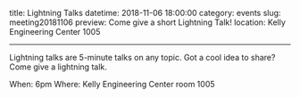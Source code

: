 title: Lightning Talks
datetime: 2018-11-06 18:00:00
category: events
slug: meeting20181106
preview: Come give a short Lightning Talk!
location: Kelly Engineering Center 1005

---

Lightning talks are 5-minute talks on any topic. Got a cool idea to share? Come give a lightning talk.

When: 6pm
Where: Kelly Engineering Center room 1005
